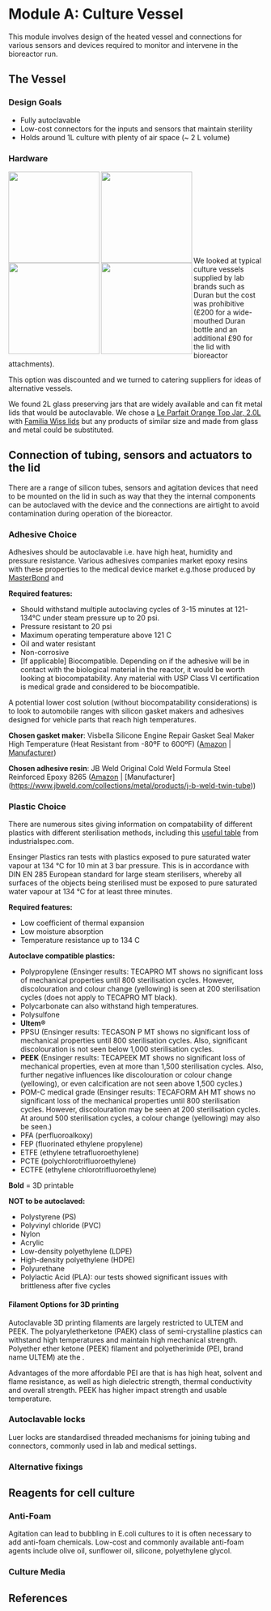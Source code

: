 # Module A: Culture Vessel

This module involves design of the heated vessel and connections for various sensors and devices required to monitor and intervene in the bioreactor run.

## The Vessel 

### Design Goals

 - Fully autoclavable
 - Low-cost connectors for the inputs and sensors that maintain sterility
 - Holds around 1L culture with plenty of air space (~ 2 L volume)

### Hardware

<img src="http://www.duran-group.com/uploads/pics/1112713_01.jpg" height="180" align="left"> 
<img src="http://www.duran-group.com/uploads/pics/gruppe_ASS-GLS80sm_02.jpg" height="180" align="left"> 
<img src="https://images-na.ssl-images-amazon.com/images/I/41MefnjdbgL._SY450_.jpg" height="180" align="left">
 <img src="https://www.ozfarmer.com/image/cache/catalog/products/82mm-le-parfait-familia-wiss-screw-lid-800x800.png" height="180" align="left">
 <br>
 <br>
 <br>
 <br>
 <br>
  <br>
   <br>
   <br>
    <br>

We looked at typical culture vessels supplied by lab brands such as Duran but the cost was prohibitive (£200 for a wide-mouthed Duran bottle and an additional £90 for the lid with bioreactor attachments). 

This option was discounted and we turned to catering suppliers for ideas of alternative vessels.

We found 2L glass preserving jars that are widely available and can fit metal lids that would be autoclavable. We chose a [Le Parfait Orange Top Jar, 2.0L](https://www.amazon.co.uk/Parfait-Orange-Top-Jar-2-0L/dp/B01N91TANW) with [Familia Wiss lids](https://www.amazon.co.uk/Le-Parfait-Spare-Lids/dp/B002G6G73U/ref=sr_1_1?s=kitchen&ie=UTF8&qid=1540499155&sr=1-1&keywords=Le+Parfait+6+Familia+Wiss+lids) but any products of similar size and made from glass and metal could be substituted.

## Connection of tubing, sensors and actuators to the lid

There are a range of silicon tubes, sensors and agitation devices that need to be mounted on the lid in such as way that they the internal components can be autoclaved with the device and the connections are airtight to avoid contamination during operation of the bioreactor.

### Adhesive Choice

Adhesives should be autoclavable i.e. have high heat, humidity and pressure resistance. Various adhesives companies market epoxy resins with these properties to the medical device market e.g.those produced by [MasterBond](https://www.masterbond.com/properties/sterilization-resistant-adhesives) and 

**Required features:**

 - Should withstand multiple autoclaving cycles of 3-15 minutes at 121-134°C under steam pressure up to 20 psi.
 - Pressure resistant to 20 psi
 - Maximum operating temperature above 121 C
 - Oil and water resistant
 - Non-corrosive
 - [If applicable] Biocompatible. Depending on if the adhesive will be in contact with the biological material in the reactor, it would be worth looking at biocompatability. Any material with USP Class VI certification is medical grade and considered to be biocompatible.
 
A potential lower cost solution (without biocompatability considerations) is to look to automobile ranges with silicon gasket makers and adhesives designed for vehicle parts that reach high temperatures.

**Chosen gasket maker**:
Visbella Silicone Engine Repair Gasket Seal Maker High Temperature (Heat Resistant from -80ºF to 600ºF) ([Amazon](https://www.amazon.co.uk/Visbella-Silicone-Engine-Temperature-Resistant/dp/B00XLO2R2Q/ref=pd_day0_hl_328_1?_encoding=UTF8&pd_rd_i=B00XLO2R2Q&pd_rd_r=a51db27e-c09f-11e8-953f-89c799ecfc7f&pd_rd_w=XqGt7&pd_rd_wg=HGprs&pf_rd_i=desktop-dp-sims&pf_rd_m=A3P5ROKL5A1OLE&pf_rd_p=f6359d5f-11a6-4577-a43b-58b9bb222f57&pf_rd_r=GKGZNWFA4N10G61EEHC8&pf_rd_s=desktop-dp-sims&pf_rd_t=40701&psc=1&refRID=GKGZNWFA4N10G61EEHC8) | [Manufacturer](http://visbellausa.com/products/gasket-makers/))

**Chosen adhesive resin**: JB Weld Original Cold Weld Formula Steel Reinforced Epoxy 8265 ([Amazon](https://www.amazon.co.uk/gp/product/B0006O1ICE/ref=ox_sc_act_title_1?smid=A3P5ROKL5A1OLE&psc=1) | [Manufacturer] (https://www.jbweld.com/collections/metal/products/j-b-weld-twin-tube))

### Plastic Choice

There are numerous sites giving information on compatability of different plastics with different sterilisation methods, including this [useful table](http://www.industrialspec.com/images/files/plastics-sterilization-compatibility-chart-from-is-med-specialties.pdf) from industrialspec.com.

Ensinger Plastics ran tests with plastics exposed to pure saturated water vapour at 134 °C for 10 min at 3 bar pressure. This is in accordance with DIN EN 285 European standard for large steam sterilisers, whereby all surfaces of the objects being sterilised must be exposed to pure saturated water vapour at 134 °C for at least three minutes.

**Required features:**

 - Low coefficient of thermal expansion
 - Low moisture absorption
 - Temperature resistance up to 134 C

**Autoclave compatible plastics:**

 - Polypropylene  (Ensinger results: TECAPRO MT shows no significant loss of mechanical properties until 800 sterilisation cycles. However, discolouration and colour change (yellowing) is seen at 200 sterilisation cycles (does not apply to TECAPRO MT black). 
 - Polycarbonate can also withstand high temperatures. 
 - Polysulfone
 - **Ultem®**
 - PPSU (Ensinger results: TECASON P MT shows no significant loss of mechanical properties until 800 sterilisation cycles. Also, significant discolouration is not seen below 1,000 sterilisation cycles. 
 - **PEEK** (Ensinger results: TECAPEEK MT shows no significant loss of mechanical properties, even at more than 1,500 sterilisation cycles. Also, further negative influences like discolouration or colour change (yellowing), or even calcification are not seen above 1,500 cycles.)
 - POM-C medical grade (Ensinger results: TECAFORM AH MT shows no significant loss of the mechanical properties until 800 sterilisation cycles. However, discolouration may be seen at 200 sterilisation cycles. At around 500 sterilisation cycles, a colour change (yellowing) may also be seen.)
 - PFA (perfluoroalkoxy) 
 - FEP (fluorinated ethylene propylene) 
 - ETFE (ethylene tetrafluoroethylene) 
 - PCTE (polychlorotrifluoroethylene)
 - ECTFE (ethylene chlorotrifluoroethylene)
 
 **Bold** = 3D printable

**NOT to be autoclaved:**

 - Polystyrene (PS)
 - Polyvinyl chloride (PVC)
 - Nylon
 - Acrylic
 - Low-density polyethylene (LDPE)
 - High-density polyethylene (HDPE) 
 - Polyurethane
 - Polylactic Acid (PLA): our tests showed significant issues with brittleness after five cycles
 
#### Filament Options for 3D printing
 
Autoclavable 3D printing filaments are largely restricted to ULTEM and PEEK.
The polyaryletherketone (PAEK) class of semi-crystalline plastics can withstand high temperatures and maintain high mechanical strength.
Polyether ether ketone (PEEK) filament and polyetherimide (PEI, brand name ULTEM) ate the .

Advantages of the more affordable PEI are that is has high heat, solvent and flame resistance, as well as high dielectric strength, thermal conductivity and overall strength. PEEK has higher impact strength and usable temperature.  

### Autoclavable locks

Luer locks are standardised threaded mechanisms for joining tubing and connectors, commonly used in lab and medical settings.


### Alternative fixings



## Reagents for cell culture

### Anti-Foam

Agitation can lead to bubbling in E.coli cultures to it is often necessary to add anti-foam chemicals. Low-cost and commonly available anti-foam agents include olive oil, sunflower oil, silicone, polyethylene glycol.

### Culture Media

## References
